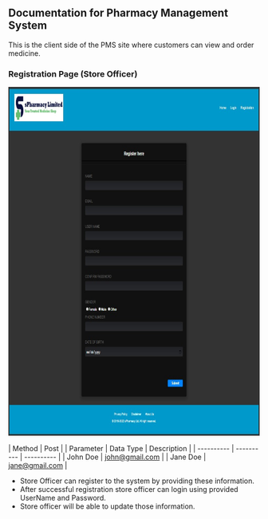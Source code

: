 ## Documentation for Pharmacy Management System

This is the client side of the PMS site where customers can view and order medicine.

### Registration Page (Store Officer)

<img src="SS/StoreOfficer_Registration.jpg" width="900" height="700">

<!-- Tables -->
| Method     | Post                      |
| Parameter  | Data Type  | Description  |
| ---------- | ---------- | ---------- |
| John Doe | john@gmail.com |
| Jane Doe | jane@gmail.com |

- Store Officer can register to the system by providing these information.
- After successful registration store officer can login using provided UserName and Password.
- Store officer will be able to update those information.
